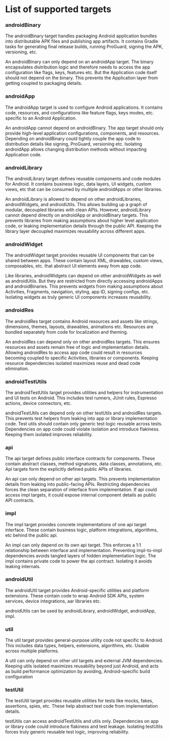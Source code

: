 # List of supported targets

### androidBinary
The androidBinary target handles packaging Android application bundles into distributable APK files and publishing app artifacts. It contains Gradle tasks for generating final release builds, running ProGuard, signing the APK, versioning, etc.

An androidBinary can only depend on an androidApp target. The binary encapsulates distribution logic and therefore needs to access the app configuration like flags, keys, features etc. But the Application code itself should not depend on the binary. This prevents the Application layer from getting coupled to packaging details.

### androidApp
The androidApp target is used to configure Android applications. It contains code, resources, and configurations like feature flags, keys modes, etc. specific to an Android Application.

An androidApp cannot depend on androidBinary. The app target should only provide high-level application configurations, components, and resources. Depending on androidBinary could tightly couple the app code to distribution details like signing, ProGuard, versioning etc. Isolating androidApp allows changing distribution methods without impacting Application code.

### androidLibrary
The androidLibrary target defines reusable components and code modules for Android. It contains business logic, data layers, UI widgets, custom views, etc that can be consumed by multiple androidApps or other libraries.

An androidLibrary is allowed to depend on other androidLibraries, androidWidgets, and androidUtils. This allows building up a graph of modular, decoupled libraries with clean APIs. However, androidLibrary cannot depend directly on androidApp or androidBinary targets. This prevents libraries from making assumptions about higher level application code, or leaking implementation details through the public API. Keeping the library layer decoupled maximizes reusability across different apps.

### androidWidget
The androidWidget target provides reusable UI components that can be shared between apps. These contain layout XML, drawables, custom views, composables, etc. that abstract UI elements away from app code.

Like libraries, androidWidgets can depend on other androidWidgets as well as androidUtils. But they are restricted from directly accessing androidApps and androidBinaries. This prevents widgets from making assumptions about Activities, Fragments, navigation, styling, app ID, signing configs, etc. Isolating widgets as truly generic UI components increases reusability.

### androidRes
The androidRes target contains Android resources and assets like strings, dimensions, themes, layouts, drawables, animations etc. Resources are bundled separately from code for localization and theming.

An androidRes can depend only on other androidRes targets. This ensures resources and assets remain free of logic and implementation details. Allowing androidRes to access app code could result in resources becoming coupled to specific Activities, libraries or components. Keeping resource dependencies isolated maximizes reuse and dead code elimination.

### androidTestUtils
The androidTestUtils target provides utilities and helpers for instrumentation and UI tests on Android. This includes test runners, JUnit rules, Espresso actions, device connectors, etc.

androidTestUtils can depend only on other testUtils and androidRes targets. This prevents test helpers from leaking into app or library implementation code. Test utils should contain only generic test logic reusable across tests. Dependencies on app code could violate isolation and introduce flakiness. Keeping them isolated improves reliability.

### api
The api target defines public interface contracts for components. These contain abstract classes, method signatures, data classes, annotations, etc. Api targets form the explicitly defined public APIs of libraries.

An api can only depend on other api targets. This prevents implementation details from leaking into public-facing APIs. Restricting dependencies forces the clean separation of interface from implementation. If api could access impl targets, it could expose internal component details as public API contracts.

### impl
The impl target provides concrete implementations of one api target interface. These contain business logic, platform integrations, algorithms, etc behind the public api.

An impl can only depend on its own api target. This enforces a 1:1 relationship between interface and implementation. Preventing impl-to-impl dependencies avoids tangled layers of hidden implementation logic. The impl contains private code to power the api contract. Isolating it avoids leaking internals.

### androidUtil
The androidUtil target provides Android-specific utilities and platform extensions. These contain code to wrap Android SDK APIs, system services, device integrations, aar libraries etc.

androidUtils can be used by androidLibrary, androidWidget, androidApp, impl.

### util
The util target provides general-purpose utility code not specific to Android. This includes data types, helpers, extensions, algorithms, etc. Usable across multiple platforms.

A util can only depend on other util targets and external JVM dependencies. Keeping utils isolated maximizes reusability beyond just Android, and acts as build performance optimization by avoiding, Android-specific build configuration

### testUtil
The testUtil target provides reusable utilities for tests like mocks, fakes, assertions, spies, etc. These help abstract test code from implementation details.

testUtils can access androidTestUtils and utils only. Dependencies on app or library code could introduce flakiness and test leakage. Isolating testUtils forces truly generic reusable test logic, improving reliability.
